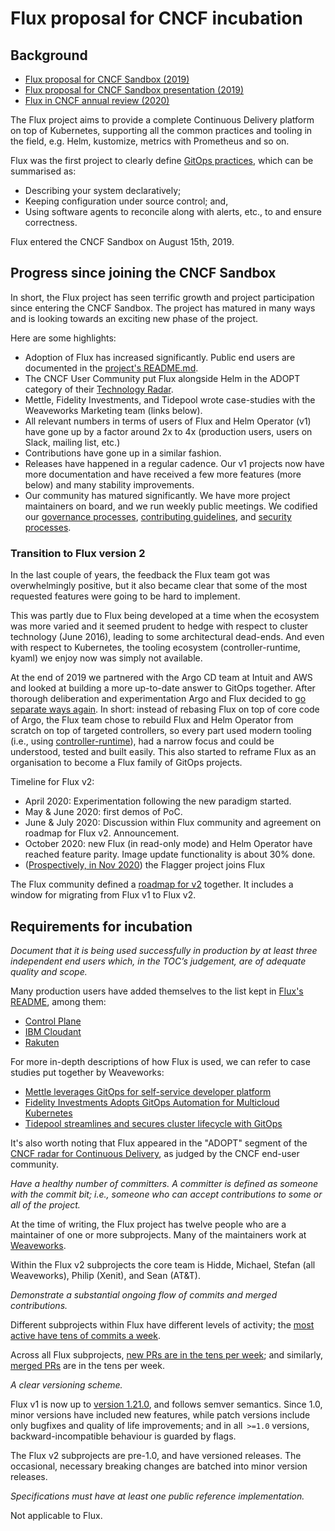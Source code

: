 # Flux proposal for CNCF incubation

## Background

 - [Flux proposal for CNCF Sandbox (2019)][flux-sandbox]
 - [Flux proposal for CNCF Sandbox presentation
   (2019)][flux-sandbox-preso]
 - [Flux in CNCF annual review (2020)][flux-annual]

The Flux project aims to provide a complete Continuous Delivery
platform on top of Kubernetes, supporting all the common practices and
tooling in the field, e.g. Helm, kustomize, metrics with Prometheus
and so on.

Flux was the first project to clearly define [GitOps
practices][gitops-defn], which can be summarised as:

 * Describing your system declaratively;
 * Keeping configuration under source control; and,
 * Using software agents to reconcile along with alerts, etc., to and
   ensure correctness.

Flux entered the CNCF Sandbox on August 15th, 2019.

## Progress since joining the CNCF Sandbox

In short, the Flux project has seen terrific growth and project
participation since entering the CNCF Sandbox. The project has matured
in many ways and is looking towards an exciting new phase of the
project.

Here are some highlights:

 * Adoption of Flux has increased significantly. Public end users are
   documented in the [project's README.md][flux-prod-users].
 * The CNCF User Community put Flux alongside Helm in the ADOPT
   category of their [Technology Radar][cncf-cd-radar].
 * Mettle, Fidelity Investments, and Tidepool wrote case-studies with
   the Weaveworks Marketing team (links below).
 * All relevant numbers in terms of users of Flux and Helm Operator
   (v1) have gone up by a factor around 2x to 4x (production users,
   users on Slack, mailing list, etc.)
 * Contributions have gone up in a similar fashion.
 * Releases have happened in a regular cadence. Our v1 projects now
   have more documentation and have received a few more features (more
   below) and many stability improvements.
 * Our community has matured significantly. We have more project
   maintainers on board, and we run weekly public meetings. We
   codified our [governance processes][flux-governance], [contributing
   guidelines][flux-contributing], and [security
   processes][flux-security].

### Transition to Flux version 2

In the last couple of years, the feedback the Flux team got was
overwhelmingly positive, but it also became clear that some of the
most requested features were going to be hard to implement.

This was partly due to Flux being developed at a time when the
ecosystem was more varied and it seemed prudent to hedge with respect
to cluster technology (June 2016), leading to some architectural
dead-ends. And even with respect to Kubernetes, the tooling ecosystem
(controller-runtime, kyaml) we enjoy now was simply not available.

At the end of 2019 we partnered with the Argo CD team at Intuit and
AWS and looked at building a more up-to-date answer to GitOps
together. After thorough deliberation and experimentation Argo and
Flux decided to [go separate ways again][flux-v-argo]. In short:
instead of rebasing Flux on top of core code of Argo, the Flux team
chose to rebuild Flux and Helm Operator from scratch on top of
targeted controllers, so every part used modern tooling (i.e., using
[controller-runtime][controller-runtime]), had a narrow focus and
could be understood, tested and built easily. This also started to
reframe Flux as an organisation to become a Flux family of GitOps
projects.

Timeline for Flux v2:

 * April 2020: Experimentation following the new paradigm started.
 * May & June 2020: first demos of PoC.
 * June & July 2020: Discussion within Flux community and agreement on
   roadmap for Flux v2. Announcement.
 * October 2020: new Flux (in read-only mode) and Helm Operator have
   reached feature parity. Image update functionality is about 30%
   done.
 * ([Prospectively, in Nov 2020][flagger-proposal]) the Flagger
   project joins Flux

The Flux community defined a [roadmap for v2][fluxv2-roadmap]
together. It includes a window for migrating from Flux v1 to Flux v2.

## Requirements for incubation

_Document that it is being used successfully in production by at least
three independent end users which, in the TOC’s judgement, are of
adequate quality and scope._

Many production users have added themselves to the list kept in
[Flux's README][flux-prod-users], among them:

 * [Control Plane](https://control-plane.io/)
 * [IBM Cloudant](https://www.ibm.com/cloud/cloudant)
 * [Rakuten](https://www.rakuten.com/)

For more in-depth descriptions of how Flux is used, we can refer to
case studies put together by Weaveworks:

 * [Mettle leverages GitOps for self-service developer platform][mettle-case-study]
 * [Fidelity Investments Adopts GitOps Automation for Multicloud Kubernetes][fidelity-case-study]
 * [Tidepool streamlines and secures cluster lifecycle with GitOps][tidepool-case-study]

It's also worth noting that Flux appeared in the "ADOPT" segment of
the [CNCF radar for Continuous Delivery][cncf-cd-radar], as judged by
the CNCF end-user community.

_Have a healthy number of committers. A committer is defined as
someone with the commit bit; i.e., someone who can accept
contributions to some or all of the project._

At the time of writing, the Flux project has twelve people who are a
maintainer of one or more subprojects. Many of the maintainers work at
[Weaveworks](https://weave.works/).

Within the Flux v2 subprojects the core team is Hidde, Michael, Stefan
(all Weaveworks), Philip (Xenit), and Sean (AT&T).

_Demonstrate a substantial ongoing flow of commits and merged
contributions._

Different subprojects within Flux have different levels of activity;
the [most active have tens of commits a
week][devstats-commits-weekly].

Across all Flux subprojects, [new PRs are in the tens per
week][devstats-prs-weekly]; and similarly, [merged
PRs][devstats-merges-weekly] are in the tens per week.

_A clear versioning scheme._

Flux v1 is now up to [version 1.21.0][flux1-changelog], and follows
semver semantics. Since 1.0, minor versions have included new
features, while patch versions include only bugfixes and quality of
life improvements; and in all` >=1.0` versions, backward-incompatible
behaviour is guarded by flags.

The Flux v2 subprojects are pre-1.0, and have versioned releases. The
occasional, necessary breaking changes are batched into minor version
releases.

_Specifications must have at least one public reference
implementation._

Not applicable to Flux.


[flux-sandbox]: https://github.com/cncf/toc/pull/232
[flux-sandbox-preso]: https://docs.google.com/presentation/d/1uuXpXkFvRET2DLuvDqiOto0mgkOc8CquT8IvAbDYbig/edit?usp=sharing
[flux-annual]: https://github.com/cncf/toc/pull/511
[gitops-defn]: https://www.gitops.tech/
[flux-prod-users]: https://github.com/fluxcd/flux/blob/master/README.md#who-is-using-flux-in-production
[cncf-cd-radar]: https://www.cncf.io/blog/2020/06/12/introducing-the-cncf-technology-radar/
[flux-governance]: https://github.com/fluxcd/community/pull/13
[flux-contributing]: https://github.com/fluxcd/community/pull/29
[flux-security]: https://github.com/fluxcd/community/pull/31
[flux-v-argo]: https://github.com/argoproj/gitops-engine/blob/master/docs/faq.md
[controller-runtime]: https://github.com/kubernetes-sigs/controller-runtime
[fluxv2-roadmap]: https://toolkit.fluxcd.io/roadmap/
[mettle-case-study]: https://www.weave.works/blog/case-study-mettle-leverages-gitops-for-self-service-developer-platform
[fidelity-case-study]: https://www.weave.works/blog/case-study-fidelity-investments-adopts-gitops-automation-for-multicloud-kubernetes
[tidepool-case-study]: https://www.weave.works/blog/case-study-tidepool-streamlines-and-secures-cluster-lifecycle-with-gitops
[devstats-commits-weekly]: https://flux.devstats.cncf.io/d/2/commits-repository-groups?orgId=1&var-period=w&var-repogroups=All&from=now-90d&to=now
[devstats-prs-weekly]: https://flux.devstats.cncf.io/d/15/new-prs-in-repository-groups?orgId=1&from=now-90d&to=now
[devstats-merges-weekly]: https://flux.devstats.cncf.io/d/24/prs-merged-repository-groups?orgId=1&var-period=w&var-repogroups=All
[flux1-changelog]: https://github.com/fluxcd/flux/blob/master/CHANGELOG.md#1210-2020-10-01
[flagger-proposal]: https://github.com/fluxcd/community/issues/34
